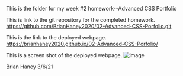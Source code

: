 This is the folder for my week #2 homework--Advanced CSS Portfolio

This is link to the git repository for the completed homework.
https://github.com/BrianHaney2020/02-Advanced-CSS-Porfolio.git


This is the link to the deployed webpage.
https://brianhaney2020.github.io/02-Advanced-CSS-Porfolio/

This is a screen shot of the deployed webpage.
![image](https://user-images.githubusercontent.com/76619826/110221469-72bd3d00-7e9a-11eb-8fce-0512bf4b921b.png)

Brian Haney
3/6/21



